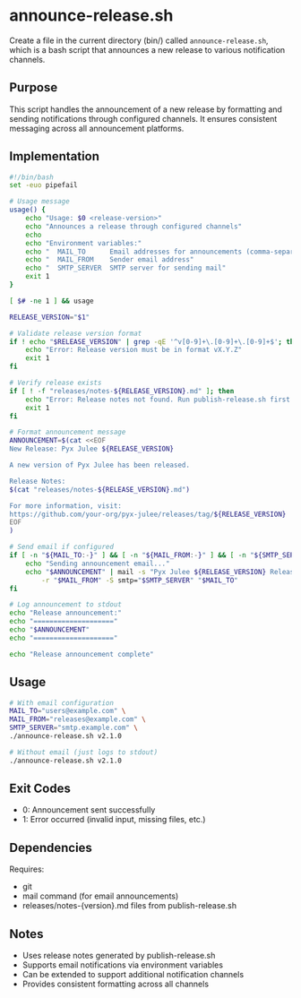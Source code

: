 # announce-release.sh

Create a file in the current directory (bin/) called `announce-release.sh`, which is a bash script that announces a new release to various notification channels.

## Purpose

This script handles the announcement of a new release by formatting and sending notifications through configured channels. It ensures consistent messaging across all announcement platforms.

## Implementation

```bash
#!/bin/bash
set -euo pipefail

# Usage message
usage() {
    echo "Usage: $0 <release-version>"
    echo "Announces a release through configured channels"
    echo
    echo "Environment variables:"
    echo "  MAIL_TO      Email addresses for announcements (comma-separated)"
    echo "  MAIL_FROM    Sender email address"
    echo "  SMTP_SERVER  SMTP server for sending mail"
    exit 1
}

[ $# -ne 1 ] && usage

RELEASE_VERSION="$1"

# Validate release version format
if ! echo "$RELEASE_VERSION" | grep -qE '^v[0-9]+\.[0-9]+\.[0-9]+$'; then
    echo "Error: Release version must be in format vX.Y.Z"
    exit 1
fi

# Verify release exists
if [ ! -f "releases/notes-${RELEASE_VERSION}.md" ]; then
    echo "Error: Release notes not found. Run publish-release.sh first."
    exit 1
fi

# Format announcement message
ANNOUNCEMENT=$(cat <<EOF
New Release: Pyx Julee ${RELEASE_VERSION}

A new version of Pyx Julee has been released.

Release Notes:
$(cat "releases/notes-${RELEASE_VERSION}.md")

For more information, visit:
https://github.com/your-org/pyx-julee/releases/tag/${RELEASE_VERSION}
EOF
)

# Send email if configured
if [ -n "${MAIL_TO:-}" ] && [ -n "${MAIL_FROM:-}" ] && [ -n "${SMTP_SERVER:-}" ]; then
    echo "Sending announcement email..."
    echo "$ANNOUNCEMENT" | mail -s "Pyx Julee ${RELEASE_VERSION} Released" \
        -r "$MAIL_FROM" -S smtp="$SMTP_SERVER" "$MAIL_TO"
fi

# Log announcement to stdout
echo "Release announcement:"
echo "===================="
echo "$ANNOUNCEMENT"
echo "===================="

echo "Release announcement complete"
```

## Usage

```bash
# With email configuration
MAIL_TO="users@example.com" \
MAIL_FROM="releases@example.com" \
SMTP_SERVER="smtp.example.com" \
./announce-release.sh v2.1.0

# Without email (just logs to stdout)
./announce-release.sh v2.1.0
```

## Exit Codes

- 0: Announcement sent successfully
- 1: Error occurred (invalid input, missing files, etc.)

## Dependencies

Requires:
- git
- mail command (for email announcements)
- releases/notes-{version}.md files from publish-release.sh

## Notes

- Uses release notes generated by publish-release.sh
- Supports email notifications via environment variables
- Can be extended to support additional notification channels
- Provides consistent formatting across all channels
